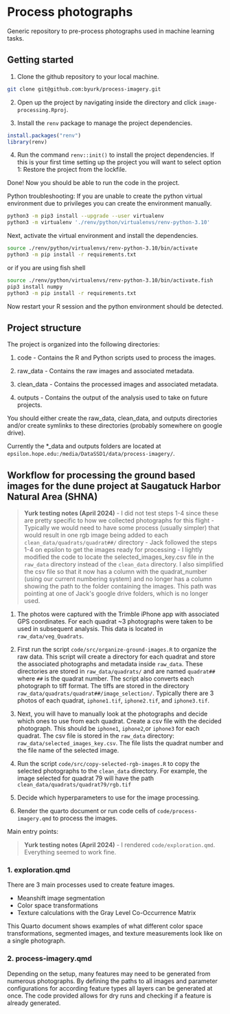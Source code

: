 # Process photographs

Generic repository to pre-process photographs used in machine learning tasks.

## Getting started

1.  Clone the github repository to your local machine.

``` bash
git clone git@github.com:byurk/process-imagery.git
```

2.  Open up the project by navigating inside the directory and click `image-processing.Rproj`.

3.  Install the `renv` package to manage the project dependencies.

``` r
install.packages("renv")
library(renv)
```

4.  Run the command `renv::init()` to install the project dependencies. If this is your first time setting up the project you will want to select option 1: Restore the project from the lockfile.

Done! Now you should be able to run the code in the project.

Python troubleshooting: If you are unable to create the python virtual environment due to privileges you can create the environment manually.

``` bash
python3 -m pip3 install --upgrade --user virtualenv
python3 -m virtualenv './renv/python/virtualenvs/renv-python-3.10'
```

Next, activate the virtual environment and install the dependencies.

``` bash
source ./renv/python/virtualenvs/renv-python-3.10/bin/activate
python3 -m pip install -r requirements.txt
```

or if you are using fish shell

``` bash
source ./renv/python/virtualenvs/renv-python-3.10/bin/activate.fish
pip3 install numpy
python3 -m pip install -r requirements.txt
```

Now restart your R session and the python environment should be detected.

## Project structure

The project is organized into the following directories:

1.  code - Contains the R and Python scripts used to process the images.

2.  raw_data - Contains the raw images and associated metadata.

3.  clean_data - Contains the processed images and associated metadata.

4.  outputs - Contains the output of the analysis used to take on future projects.

You should either create the raw_data, clean_data, and outputs directories and/or create symlinks to these directories (probably somewhere on google drive).

Currently the \*\_data and outputs folders are located at `epsilon.hope.edu:/media/DataSSD1/data/process-imagery/`.

## Workflow for processing the ground based images for the dune project at Saugatuck Harbor Natural Area (SHNA)

> **Yurk testing notes (April 2024)** - I did not test steps 1-4 since these are pretty specific to how we collected photographs for this flight - Typically we would need to have some process (usually simpler) that would result in one rgb image being added to each `clean_data/quadrats/quadrat##/` directory - Jack followed the steps 1-4 on epsilon to get the images ready for processing - I lightly modified the code to locate the selected_images_key.csv file in the `raw_data` directory instead of the `clean_data` directory. I also simplified the csv file so that it now has a column with the quadrat_number (using our current numbering system) and no longer has a column showing the path to the folder containing the images. This path was pointing at one of Jack's google drive folders, which is no longer used.

1.  The photos were captured with the Trimble iPhone app with associated GPS coordinates. For each quadrat \~3 photographs were taken to be used in subsequent analysis. This data is located in `raw_data/veg_Quadrats`.

2.  First run the script `code/src/organize-ground-images.R` to organize the raw data. This script will create a directory for each quadrat and store the associated photographs and metadata inside `raw_data`. These directories are stored in `raw_data/quadrats/` and are named `quadrat##` where `##` is the quadrat number. The script also converts each photograph to tiff format. The tiffs are stored in the directory `raw_data/quadrats/quadrat##/image_selection/`. Typically there are 3 photos of each quadrat, `iphone1.tif`, `iphone2.tif`, and `iphone3.tif`.

3.  Next, you will have to manually look at the photographs and decide which ones to use from each quadrat. Create a csv file with the decided photograph. This should be `iphone1`, `iphone2`,or `iphone3` for each quadrat. The csv file is stored in the `raw_data` directory: `raw_data/selected_images_key.csv`. The file lists the quadrat number and the file name of the selected image.

4.  Run the script `code/src/copy-selected-rgb-images.R` to copy the selected photographs to the `clean_data` directory. For example, the image selected for quadrat 79 will have the path `clean_data/quadrats/quadrat79/rgb.tif`

5.  Decide which hyperparameters to use for the image processing.

6.  Render the quarto document or run code cells of `code/process-imagery.qmd` to process the images.

Main entry points:

> **Yurk testing notes (April 2024)** - I rendered `code/exploration.qmd`. Everything seemed to work fine.

### 1. exploration.qmd

There are 3 main processes used to create feature images.

-   Meanshift image segmentation
-   Color space transformations
-   Texture calculations with the Gray Level Co-Occurrence Matrix

This Quarto document shows examples of what different color space transformations, segmented images, and texture measurements look like on a single photograph.

### 2. process-imagery.qmd

Depending on the setup, many features may need to be generated from numerous photographs. By defining the paths to all images and parameter configurations for according feature types all layers can be generated at once. The code provided allows for dry runs and checking if a feature is already generated.
